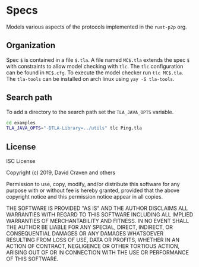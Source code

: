 # Specs
Models various aspects of the protocols implemented in the `rust-p2p` org.

## Organization
Spec `$` is contained in a file `$.tla`. A file named `MC$.tla` extends
the spec `$` with constraints to allow model checking with `tlc`. The `tlc`
configuration can be found in `MC$.cfg`. To execute the model checker run
`tlc MC$.tla`. The `tla-tools` can be installed on arch linux using
`yay -S tla-tools`.

## Search path
To add a directory to the search path set the `TLA_JAVA_OPTS` variable.

```sh
cd examples
TLA_JAVA_OPTS="-DTLA-Library=../utils" tlc Ping.tla
```

## License
ISC License

Copyright (c) 2019, David Craven and others

Permission to use, copy, modify, and/or distribute this software for any
purpose with or without fee is hereby granted, provided that the above
copyright notice and this permission notice appear in all copies.

THE SOFTWARE IS PROVIDED "AS IS" AND THE AUTHOR DISCLAIMS ALL WARRANTIES WITH
REGARD TO THIS SOFTWARE INCLUDING ALL IMPLIED WARRANTIES OF MERCHANTABILITY
AND FITNESS. IN NO EVENT SHALL THE AUTHOR BE LIABLE FOR ANY SPECIAL, DIRECT,
INDIRECT, OR CONSEQUENTIAL DAMAGES OR ANY DAMAGES WHATSOEVER RESULTING FROM
LOSS OF USE, DATA OR PROFITS, WHETHER IN AN ACTION OF CONTRACT, NEGLIGENCE
OR OTHER TORTIOUS ACTION, ARISING OUT OF OR IN CONNECTION WITH THE USE OR
PERFORMANCE OF THIS SOFTWARE.
